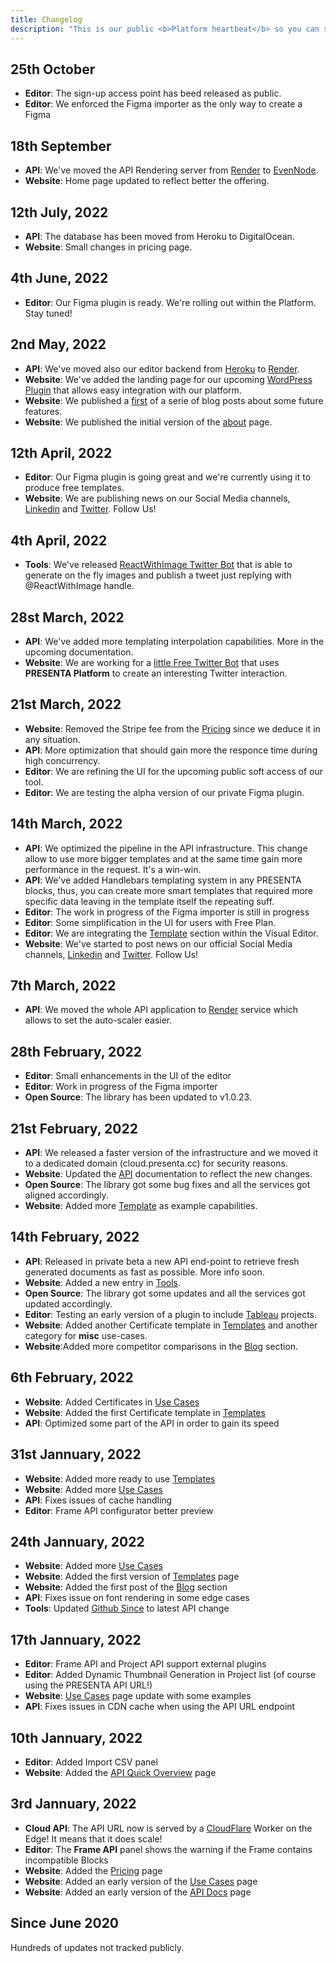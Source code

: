 ```yaml
---
title: Changelog
description: "This is our public <b>Platform heartbeat</b> so you can see what's going on as well as our commitment."
---
```



## 25th October

- **Editor**: The sign-up access point has beed released as public.
- **Editor**: We enforced the Figma importer as the only way to create a Figma


## 18th September

- **API**: We've moved the API Rendering server from [Render](https://render.com/) to [EvenNode](https://evennode.com/).
- **Website**: Home page updated to reflect better the offering.


## 12th July, 2022
- **API**: The database has been moved from Heroku to DigitalOcean.
- **Website**: Small changes in pricing page.

## 4th June, 2022
- **Editor**: Our Figma plugin is ready. We're rolling out within the Platform. Stay tuned!

## 2nd May, 2022

- **API**: We've moved also our editor backend from [Heroku](https://heroku.com/) to [Render](https://render.com/).
- **Website**: We've added the landing page for our upcoming [WordPress Plugin](/open-graph-wordpress-plugin) that allows easy integration with our platform.
- **Website**: We published a [first](/blog/scriptable-images) of a serie of blog posts about some future features.
- **Website**: We published the initial version of the [about](/about) page.

## 12th April, 2022

- **Editor**: Our Figma plugin is going great and we're currently using it to produce free templates.
- **Website**: We are publishing news on our Social Media channels, [Linkedin](https://www.linkedin.com/company/presenta-platform) and [Twitter](https://twitter.com/presentaswbot). Follow Us!

## 4th April, 2022

- **Tools**: We've released [ReactWithImage Twitter Bot](/rwi) that is able to generate on the fly images and publish a tweet just replying with @ReactWithImage handle.

## 28st March, 2022

- **API**: We've added more templating interpolation capabilities. More in the upcoming documentation.
- **Website**: We are working for a [little Free Twitter Bot](/rwi) that uses **PRESENTA Platform** to create an interesting Twitter interaction.


## 21st March, 2022

- **Website**: Removed the Stripe fee from the [Pricing](/pricing) since we deduce it in any situation.
- **API**: More optimization that should gain more the responce time during high concurrency.
- **Editor**: We are refining the UI for the upcoming public soft access of our tool.
- **Editor**: We are testing the alpha version of our private Figma plugin.


## 14th March, 2022

- **API**: We optimized the pipeline in the API infrastructure. This change allow to use more bigger templates and at the same time gain more performance in the request. It's a win-win.
- **API**: We've added Handlebars templating system in any PRESENTA blocks, thus, you can create more smart templates that required more specific data leaving in the template itself the repeating suff.
- **Editor**: The work in progress of the Figma importer is still in progress
- **Editor**: Some simplification in the UI for users with Free Plan.
- **Editor**: We are integrating the [Template](/templates) section within the Visual Editor.
- **Website**: We've started to post news on our official Social Media channels, [Linkedin](https://www.linkedin.com/company/presenta-platform) and [Twitter](https://twitter.com/presentaswbot). Follow Us!

## 7th March, 2022

- **API**: We moved the whole API application to [Render](https://render.com/) service which allows to set the auto-scaler easier.

## 28th February, 2022

- **Editor**: Small enhancements in the UI of the editor
- **Editor**: Work in progress of the Figma importer
- **Open Source**: The library has been updated to v1.0.23.

## 21st February, 2022

- **API**: We released a faster version of the infrastructure and we moved it to a dedicated domain (cloud.presenta.cc) for security reasons.
- **Website**: Updated the [API](/api) documentation to reflect the new changes.
- **Open Source**: The library got some bug fixes and all the services got aligned accordingly.
- **Website**: Added more [Template](/templates) as example capabilities.

## 14th February, 2022

- **API**: Released in private beta a new API end-point to retrieve fresh generated documents as fast as possible. More info soon.
- **Website**: Added a new entry in [Tools](/tools/).
- **Open Source**: The library got some updates and all the services got updated accordingly.
- **Editor**: Testing an early version of a plugin to include [Tableau](https://www.tableau.com/) projects.
- **Website**: Added another Certificate template in [Templates](/templates/) and another category for **misc** use-cases.
- **Website**:Added more competitor comparisons in the [Blog](/blog/) section.


## 6th February, 2022

- **Website**: Added Certificates in [Use Cases](/use-cases/)
- **Website**: Added the first Certificate template in [Templates](/templates/)
- **API**: Optimized some part of the API in order to gain its speed

## 31st Jannuary, 2022

- **Website**: Added more ready to use [Templates](/templates/)
- **Website**: Added more [Use Cases](/use-cases/)
- **API**: Fixes issues of cache handling
- **Editor**: Frame API configurator better preview


## 24th Jannuary, 2022

- **Website**: Added more [Use Cases](/use-cases/)
- **Website**: Added the first version of [Templates](/templates/) page
- **Website**: Added the first post of the [Blog](/blog/) section
- **API**: Fixes issue on font rendering in some edge cases
- **Tools**: Updated [Github Since](https://github-since.presenta.cc/) to latest API change


## 17th Jannuary, 2022

- **Editor**: Frame API and Project API support external plugins
- **Editor**: Added Dynamic Thumbnail Generation in Project list (of course using the PRESENTA API URL!)
- **Website**: [Use Cases](/use-cases/) page update with some examples
- **API**: Fixes issues in CDN cache when using the API URL endpoint


## 10th Jannuary, 2022

- **Editor**: Added Import CSV panel
- **Website**: Added the [API Quick Overview](/api/) page


## 3rd Jannuary, 2022

- **Cloud API**: The API URL now is served by a [CloudFlare](https://www.cloudflare.com/) Worker on the Edge! It means that it does scale!
- **Editor**: The **Frame API** panel shows the warning if the Frame contains incompatible Blocks
- **Website**: Added the [Pricing](/pricing/) page
- **Website**: Added an early version of the [Use Cases](/use-cases/) page
- **Website**: Added an early version of the [API Docs](/docs/) page


## Since June 2020

Hundreds of updates not tracked publicly.
